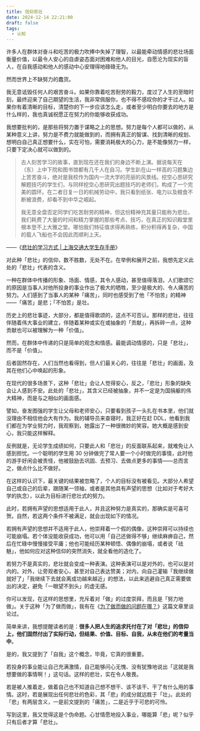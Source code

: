 ```yaml
---
title: 信仰悲壮
date: 2024-12-14 22:21:00
draft: false
tags:
  - 认知
---
```


许多人在群体对奋斗和吃苦的极力吹捧中失掉了理智，以最能牵动情感的悲壮场面衡量价值，以最令人安心的自虐姿态面对困难和他人的目光，自愿沦为现实的盲人，在自我感动和他人的感动中心安理得地碌碌无为。

<!--more-->

然而世界上不缺努力的蠢货。

我无意诋毁任何人的艰苦奋斗。如果你靠着吃苦耐劳的毅力，度过了人生的至暗时刻，最终迎来了自己期望的生活，我非常佩服你，也不得不感叹你的才干过人。如果你有着清晰的目标，清楚你的下一步应该怎么走，或者至少明白你要去的地方是什么样的，我也真诚祝愿正在努力的你能够收获成功。

我想要批判的，是那些将努力置于谋略之上的思想。努力是每个人都可以做的，从某种意义上讲，努力是不费力就能做到的，而拥有真正的智谋、找到清晰的规划、想明白自己真正想要什么，实在可怕，需要消耗极大的心力，是不能像努力一样，只要下定决心就可以做到的。

> 古人刻苦学习的故事，直到现在还在我们的身边不断上演。据说每天在（东）上中下院和图书馆都有几千人在自习。学生趴在山一样高的习题集边上苦苦奋斗，绝对是我校作为国内一流大学的亮丽的风景线。挖空心思研究解题技巧的学生们，与同样挖空心思研究出题技巧的老师们，构成了一个完美的圆环。在二者日复一日的机械劳动中，我只看到纸张、电力以及粮食不断被浪费，却看不到中华之崛起。
>
> 我无意全盘否定同学们吃苦耐劳的精神，但这份精神充其量只能称为悲壮。我们耗费了大量的时间和精力掌握的那些考点、技巧，在真正的知识殿堂里根本登不上大雅之堂。哪怕我们特征值求得再熟练，积分积得再复杂，中国的载人飞船也不会因此而顺利上天。

——《[悲壮的学习方式 | 上海交通大学生存手册](https://survivesjtu.gitbook.io/survivesjtumanual/li-zhi-pian/bei-zhuang-de-xue-xi-fang-shi)》

对此种「悲壮」的信仰，数不胜数，无处不在。在举例和展开之前，我想先定义此处的「悲壮」代表的含义。

一种在群体中传播的形象、场面、情感，其令人感动，甚至值得落泪，人们歌颂它的原因是当事人对他所投身的事业作出了极大的牺牲，至少是极大的、令人痛苦的努力。人们感到了当事人的某种「痛苦」，同时也感受到了他「不怕苦」的精神——「痛苦」是悲；「不怕苦」是壮。

历史上的悲壮事迹，大部分，都是值得歌颂的，这点不可否认。那样的悲壮，往往伴随着伟大事业的建立，伴随着某种或实在或抽象的「贡献」，再拆碎一点，这种贡献也可以被理解为一种「价值」。

然而，在群体中传递的只是简单的观念和情感。最能调动情感的，只是「悲壮」，而不是「价值」。

后者固然存在，人们当然也看得到，但人们最关心的，往往是「悲壮」的画面，及其在他们心中唤起的形象。

在现代的很多场景下，这种「悲壮」会让人觉得安心，反之，「悲壮」形象的缺失会让人感到不安。此处的「悲壮」，其含义已经被抽象，并不一定是为国捐躯的伟大精神，而是与之相似的画面感。

譬如，奋发图强的学生让父母和老师安心，只要看到孩子一头扎在书本里，他们就没理由不相信他会大有作为。我的辅导员来查寝时，我正好在赶 DDL，他看到我们都在为学业努力时，我观察到，她露出了一种很微妙的笑容。她大概是感到安心，我只能这样解释。

反例就是，无论学生成绩如何，只要此人和「悲壮」的反面联系起来，就难免让人感到担忧。一个聪明的学生用 30 分钟做完了常人要一个小时做完的事情，此时他的游手好闲会被责怪，他被鼓励去巩固、去预习、去做点更多的事情——总而言之，做点什么比不做好。

在这样的认识下，最关键的结果被忽略了，个人的目标没有被看见。大部分人希望自己或自己的后辈，跟随某一领袖，或者是其他具有声望的思想（比如对于考好大学的执念），以此为目标进行悲壮式的努力。

此时，若拥有声望的思想适用于此人，并且这种努力是真实的，那确实是可喜可贺。自然，若这两个条件不被满足，就会出现如下的情况。

若拥有声望的思想并不适用于此人，他崇拜着一个假的偶像，这种崇拜可以持续也可能崩塌。若个体没能收获成功，他可以用「自己还做得不够」继续麻痹自己，然后在忙碌中慢慢接受平庸；他也可能经历某种顿悟、偶像的崩塌，或者说「祛魅」，他如何应对这种信仰的突然消失，就全看他的造化了。

若努力不是真实的，悲壮就会变成一种表演。这种表演可以是对外的，也可以是对内的。对外，让旁观者安心，甚至对自己表达赞美；对内，向自己灌输「我继续做就好了」「我继续下去就会离成功越来越近」的想法，以此来逃避自己真正需要做出的决定，避免「一眼望不到头」的虚无感。

你可以发现，在这样的思想里，充斥着对「做」的过度崇拜，而且是「努力地做」。关于这种「为了做而做」，我有在《[为了做而做的问题在哪？](/posts/为了做而做的问题在哪/)》这篇文章里谈论过。

简单来讲，我想提醒读者的是：**很多人把人生的追求托付在了对「悲壮」的信仰上，他们固然付出了实际行动，但结果、价值、目标、自我，从未在他们的考量当中**。

是的，我又提到了「自我」这个概念，毕竟，它真的很重要。

若投身的事业能让自己充满激情，自己能够问心无愧、没有犹豫地说出「这就是我想要做的事情啊！」这句话。这样的悲壮，实在令人敬畏。

若是被人推着走，做着自己也不知道自己想不想干、该不该干、干了有什么用的事情。这时，若是展现出任何悲壮的色彩，其「悲」的成分就远胜于「壮」。此处的「悲」有两层含义，一是前文提到的「痛苦」，二是近乎于可悲的可怜。

写到这里，我又觉得这是个伪命题。心甘情愿地投入事业，哪能算「悲」呢？似乎只有后者才算「悲壮」。
